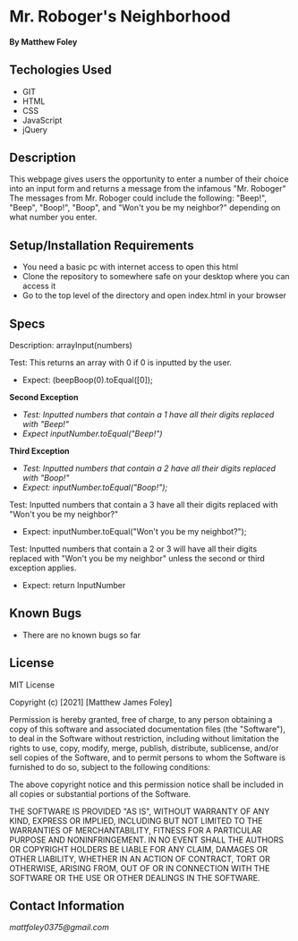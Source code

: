 # Mr. Roboger's Neighborhood

#### By Matthew Foley

## Techologies Used

* GIT
* HTML
* CSS
* JavaScript
* jQuery

## Description

This webpage gives users the opportunity to enter a number of their choice into an input form and returns a message from the infamous "Mr. Roboger"
The messages from Mr. Roboger could include the following: "Beep!", "Beep", "Boop!", "Boop", and "Won't you be my neighbor?" depending on what number you enter. 

## Setup/Installation Requirements

* You need a basic pc with internet access to open this html
* Clone the repository to somewhere safe on your desktop where you can access it
* Go to the top level of the directory and open index.html in your browser

## Specs

Description: arrayInput(numbers)

Test: This returns an array with 0 if 0 is inputted by the user.
* Expect: (beepBoop(0).toEqual([0]);

**Second Exception**
* *Test: Inputted numbers that contain a 1 have all their digits replaced with "Beep!"*
* *Expect inputNumber.toEqual("Beep!")*

**Third Exception**
* *Test: Inputted numbers that contain a 2 have all their digits replaced with "Boop!"*
* *Expect: inputNumber.toEqual("Boop!");*

Test: Inputted numbers that contain a 3 have all their digits replaced with "Won't you be my neighbor?"
* Expect: inputNumber.toEqual("Won't you be my neighbot?");

Test: Inputted numbers that contain a 2 or 3 will have all their digits replaced with "Won't you be my neighbor" unless the second or third exception applies.
* Expect: return InputNumber


## Known Bugs

* There are no known bugs so far

## License
MIT License

Copyright (c) [2021] [Matthew James Foley]

Permission is hereby granted, free of charge, to any person obtaining a copy
of this software and associated documentation files (the "Software"), to deal
in the Software without restriction, including without limitation the rights
to use, copy, modify, merge, publish, distribute, sublicense, and/or sell
copies of the Software, and to permit persons to whom the Software is
furnished to do so, subject to the following conditions:

The above copyright notice and this permission notice shall be included in all
copies or substantial portions of the Software.

THE SOFTWARE IS PROVIDED "AS IS", WITHOUT WARRANTY OF ANY KIND, EXPRESS OR
IMPLIED, INCLUDING BUT NOT LIMITED TO THE WARRANTIES OF MERCHANTABILITY,
FITNESS FOR A PARTICULAR PURPOSE AND NONINFRINGEMENT. IN NO EVENT SHALL THE
AUTHORS OR COPYRIGHT HOLDERS BE LIABLE FOR ANY CLAIM, DAMAGES OR OTHER
LIABILITY, WHETHER IN AN ACTION OF CONTRACT, TORT OR OTHERWISE, ARISING FROM,
OUT OF OR IN CONNECTION WITH THE SOFTWARE OR THE USE OR OTHER DEALINGS IN THE
SOFTWARE.

## Contact Information

_mattfoley0375@gmail.com_

